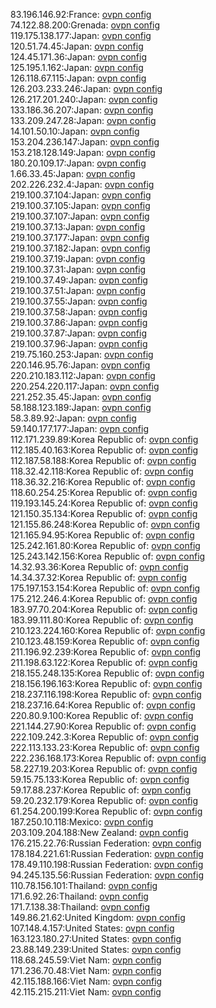 83.196.146.92:France: [ovpn config](vpn/83_196_146_92.ovpn)  
74.122.88.200:Grenada: [ovpn config](vpn/74_122_88_200.ovpn)  
119.175.138.177:Japan: [ovpn config](vpn/119_175_138_177.ovpn)  
120.51.74.45:Japan: [ovpn config](vpn/120_51_74_45.ovpn)  
124.45.171.36:Japan: [ovpn config](vpn/124_45_171_36.ovpn)  
125.195.1.162:Japan: [ovpn config](vpn/125_195_1_162.ovpn)  
126.118.67.115:Japan: [ovpn config](vpn/126_118_67_115.ovpn)  
126.203.233.246:Japan: [ovpn config](vpn/126_203_233_246.ovpn)  
126.217.201.240:Japan: [ovpn config](vpn/126_217_201_240.ovpn)  
133.186.36.207:Japan: [ovpn config](vpn/133_186_36_207.ovpn)  
133.209.247.28:Japan: [ovpn config](vpn/133_209_247_28.ovpn)  
14.101.50.10:Japan: [ovpn config](vpn/14_101_50_10.ovpn)  
153.204.236.147:Japan: [ovpn config](vpn/153_204_236_147.ovpn)  
153.218.128.149:Japan: [ovpn config](vpn/153_218_128_149.ovpn)  
180.20.109.17:Japan: [ovpn config](vpn/180_20_109_17.ovpn)  
1.66.33.45:Japan: [ovpn config](vpn/1_66_33_45.ovpn)  
202.226.232.4:Japan: [ovpn config](vpn/202_226_232_4.ovpn)  
219.100.37.104:Japan: [ovpn config](vpn/219_100_37_104.ovpn)  
219.100.37.105:Japan: [ovpn config](vpn/219_100_37_105.ovpn)  
219.100.37.107:Japan: [ovpn config](vpn/219_100_37_107.ovpn)  
219.100.37.13:Japan: [ovpn config](vpn/219_100_37_13.ovpn)  
219.100.37.177:Japan: [ovpn config](vpn/219_100_37_177.ovpn)  
219.100.37.182:Japan: [ovpn config](vpn/219_100_37_182.ovpn)  
219.100.37.19:Japan: [ovpn config](vpn/219_100_37_19.ovpn)  
219.100.37.31:Japan: [ovpn config](vpn/219_100_37_31.ovpn)  
219.100.37.49:Japan: [ovpn config](vpn/219_100_37_49.ovpn)  
219.100.37.51:Japan: [ovpn config](vpn/219_100_37_51.ovpn)  
219.100.37.55:Japan: [ovpn config](vpn/219_100_37_55.ovpn)  
219.100.37.58:Japan: [ovpn config](vpn/219_100_37_58.ovpn)  
219.100.37.86:Japan: [ovpn config](vpn/219_100_37_86.ovpn)  
219.100.37.87:Japan: [ovpn config](vpn/219_100_37_87.ovpn)  
219.100.37.96:Japan: [ovpn config](vpn/219_100_37_96.ovpn)  
219.75.160.253:Japan: [ovpn config](vpn/219_75_160_253.ovpn)  
220.146.95.76:Japan: [ovpn config](vpn/220_146_95_76.ovpn)  
220.210.183.112:Japan: [ovpn config](vpn/220_210_183_112.ovpn)  
220.254.220.117:Japan: [ovpn config](vpn/220_254_220_117.ovpn)  
221.252.35.45:Japan: [ovpn config](vpn/221_252_35_45.ovpn)  
58.188.123.189:Japan: [ovpn config](vpn/58_188_123_189.ovpn)  
58.3.89.92:Japan: [ovpn config](vpn/58_3_89_92.ovpn)  
59.140.177.177:Japan: [ovpn config](vpn/59_140_177_177.ovpn)  
112.171.239.89:Korea Republic of: [ovpn config](vpn/112_171_239_89.ovpn)  
112.185.40.163:Korea Republic of: [ovpn config](vpn/112_185_40_163.ovpn)  
112.187.58.188:Korea Republic of: [ovpn config](vpn/112_187_58_188.ovpn)  
118.32.42.118:Korea Republic of: [ovpn config](vpn/118_32_42_118.ovpn)  
118.36.32.216:Korea Republic of: [ovpn config](vpn/118_36_32_216.ovpn)  
118.60.254.25:Korea Republic of: [ovpn config](vpn/118_60_254_25.ovpn)  
119.193.145.24:Korea Republic of: [ovpn config](vpn/119_193_145_24.ovpn)  
121.150.35.134:Korea Republic of: [ovpn config](vpn/121_150_35_134.ovpn)  
121.155.86.248:Korea Republic of: [ovpn config](vpn/121_155_86_248.ovpn)  
121.165.94.95:Korea Republic of: [ovpn config](vpn/121_165_94_95.ovpn)  
125.242.161.80:Korea Republic of: [ovpn config](vpn/125_242_161_80.ovpn)  
125.243.142.156:Korea Republic of: [ovpn config](vpn/125_243_142_156.ovpn)  
14.32.93.36:Korea Republic of: [ovpn config](vpn/14_32_93_36.ovpn)  
14.34.37.32:Korea Republic of: [ovpn config](vpn/14_34_37_32.ovpn)  
175.197.153.154:Korea Republic of: [ovpn config](vpn/175_197_153_154.ovpn)  
175.212.246.4:Korea Republic of: [ovpn config](vpn/175_212_246_4.ovpn)  
183.97.70.204:Korea Republic of: [ovpn config](vpn/183_97_70_204.ovpn)  
183.99.111.80:Korea Republic of: [ovpn config](vpn/183_99_111_80.ovpn)  
210.123.224.160:Korea Republic of: [ovpn config](vpn/210_123_224_160.ovpn)  
210.123.48.159:Korea Republic of: [ovpn config](vpn/210_123_48_159.ovpn)  
211.196.92.239:Korea Republic of: [ovpn config](vpn/211_196_92_239.ovpn)  
211.198.63.122:Korea Republic of: [ovpn config](vpn/211_198_63_122.ovpn)  
218.155.248.135:Korea Republic of: [ovpn config](vpn/218_155_248_135.ovpn)  
218.156.196.163:Korea Republic of: [ovpn config](vpn/218_156_196_163.ovpn)  
218.237.116.198:Korea Republic of: [ovpn config](vpn/218_237_116_198.ovpn)  
218.237.16.64:Korea Republic of: [ovpn config](vpn/218_237_16_64.ovpn)  
220.80.9.100:Korea Republic of: [ovpn config](vpn/220_80_9_100.ovpn)  
221.144.27.90:Korea Republic of: [ovpn config](vpn/221_144_27_90.ovpn)  
222.109.242.3:Korea Republic of: [ovpn config](vpn/222_109_242_3.ovpn)  
222.113.133.23:Korea Republic of: [ovpn config](vpn/222_113_133_23.ovpn)  
222.236.168.173:Korea Republic of: [ovpn config](vpn/222_236_168_173.ovpn)  
58.227.19.203:Korea Republic of: [ovpn config](vpn/58_227_19_203.ovpn)  
59.15.75.133:Korea Republic of: [ovpn config](vpn/59_15_75_133.ovpn)  
59.17.88.237:Korea Republic of: [ovpn config](vpn/59_17_88_237.ovpn)  
59.20.232.179:Korea Republic of: [ovpn config](vpn/59_20_232_179.ovpn)  
61.254.200.199:Korea Republic of: [ovpn config](vpn/61_254_200_199.ovpn)  
187.250.10.118:Mexico: [ovpn config](vpn/187_250_10_118.ovpn)  
203.109.204.188:New Zealand: [ovpn config](vpn/203_109_204_188.ovpn)  
176.215.22.76:Russian Federation: [ovpn config](vpn/176_215_22_76.ovpn)  
178.184.221.61:Russian Federation: [ovpn config](vpn/178_184_221_61.ovpn)  
178.49.110.198:Russian Federation: [ovpn config](vpn/178_49_110_198.ovpn)  
94.245.135.56:Russian Federation: [ovpn config](vpn/94_245_135_56.ovpn)  
110.78.156.101:Thailand: [ovpn config](vpn/110_78_156_101.ovpn)  
171.6.92.26:Thailand: [ovpn config](vpn/171_6_92_26.ovpn)  
171.7.138.38:Thailand: [ovpn config](vpn/171_7_138_38.ovpn)  
149.86.21.62:United Kingdom: [ovpn config](vpn/149_86_21_62.ovpn)  
107.148.4.157:United States: [ovpn config](vpn/107_148_4_157.ovpn)  
163.123.180.27:United States: [ovpn config](vpn/163_123_180_27.ovpn)  
23.88.149.239:United States: [ovpn config](vpn/23_88_149_239.ovpn)  
118.68.245.59:Viet Nam: [ovpn config](vpn/118_68_245_59.ovpn)  
171.236.70.48:Viet Nam: [ovpn config](vpn/171_236_70_48.ovpn)  
42.115.188.166:Viet Nam: [ovpn config](vpn/42_115_188_166.ovpn)  
42.115.215.211:Viet Nam: [ovpn config](vpn/42_115_215_211.ovpn)  
